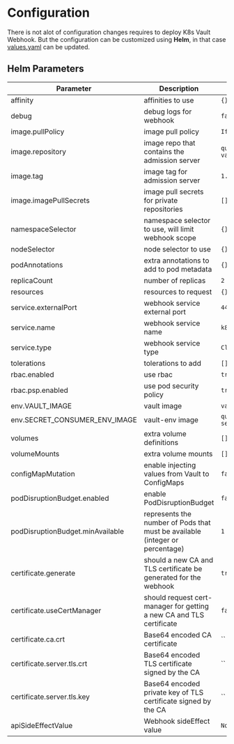 # Configuration

There is not alot of configuration changes requires to deploy K8s Vault Webhook. But the configuration can be customized using **Helm**, in that case [values.yaml](https://github.com/OT-CONTAINER-KIT/helm-charts/blob/main/charts/k8s-vault-webhook/values.yaml) can be updated.

## Helm Parameters

| Parameter| Description | Default |
|----------|-------------|---------|
|affinity| affinities to use | `{}` |
|debug| debug logs for webhook | `false` |
|image.pullPolicy| image pull policy | `IfNotPresent`|
|image.repository| image repo that contains the admission server | `quay.io/opstree/k8s-vault-webhook` |
|image.tag| image tag for admission server | `1.0` |
|image.imagePullSecrets| image pull secrets for private repositories | `[]` |
|namespaceSelector| namespace selector to use, will limit webhook scope | `{}` |
|nodeSelector|node selector to use | `{}` |
|podAnnotations|extra annotations to add to pod metadata | `{}` |
|replicaCount|number of replicas | `2` |
|resources|resources to request | `{}` |
|service.externalPort | webhook service external port | `443` |
|service.name |webhook service name | `k8s-vault-webhook` |
|service.type |webhook service type | `ClusterIP` |
|tolerations |tolerations to add  | `[]` |
|rbac.enabled |use rbac | `true` |
|rbac.psp.enabled |use pod security policy | `true` |
|env.VAULT_IMAGE | vault image  | `vault:latest` |
|env.SECRET_CONSUMER_ENV_IMAGE | vault-env image  | `quay.io/opstree/k8s-secret-injector:1.0` |
|volumes |extra volume definitions  | `[]` |
|volumeMounts |extra volume mounts  | `[]` |
| configMapMutation                | enable injecting values from Vault to ConfigMaps                             | `false`                             |
| podDisruptionBudget.enabled      | enable PodDisruptionBudget                                                   | `false`                             |
| podDisruptionBudget.minAvailable | represents the number of Pods that must be available (integer or percentage) | `1`                                 |
| certificate.generate             | should a new CA and TLS certificate be generated for the webhook             | `true`                              |
| certificate.useCertManager       | should request cert-manager for getting a new CA and TLS certificate         | `false`                             |
| certificate.ca.crt               | Base64 encoded CA certificate                                                | ``                                  |
| certificate.server.tls.crt       | Base64 encoded TLS certificate signed by the CA                              | ``                                  |
| certificate.server.tls.key       | Base64 encoded  private key of TLS certificate signed by the CA              | ``                                  |
| apiSideEffectValue               | Webhook sideEffect value                                                     | `NoneOnDryRun`                      |
